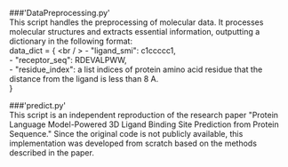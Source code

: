 ###'DataPreprocessing.py' <br />
This script handles the preprocessing of molecular data. It processes molecular structures and extracts essential information, outputting a dictionary in the following format: <br />
data_dict = { <br / >
    - "ligand_smi": c1ccccc1, <br />
    - "receptor_seq": RDEVALPWW, <br />
    - "residue_index": a list indices of protein amino acid residue that the distance from the ligand is less than 8 A. <br />
} <br />


###'predict.py' <br />
This script is an independent reproduction of the research paper "Protein Language Model-Powered 3D Ligand Binding Site Prediction from Protein Sequence." Since the original code is not publicly available, this implementation was developed from scratch based on the methods described in the paper.
